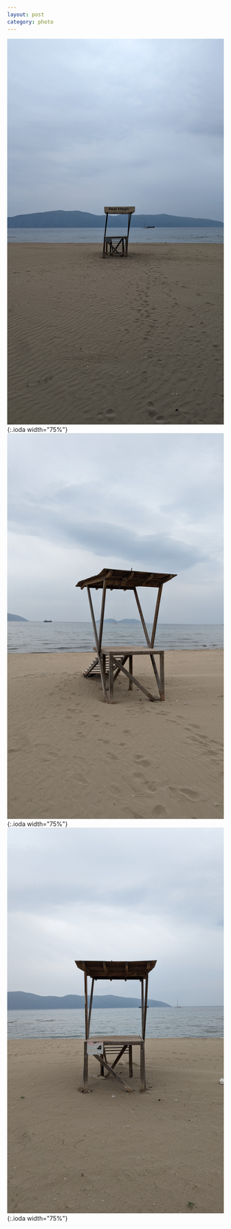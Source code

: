 ```yaml
---
layout: post
category: photo
---
```

![vlora](/img/vlora/PXL_20240416_150138414.jpg){:.ioda width="75%"}
![vlora](/img/vlora/PXL_20240416_151002703.jpg){:.ioda width="75%"}
![vlora](/img/vlora/PXL_20240416_150543112.jpg){:.ioda width="75%"}
